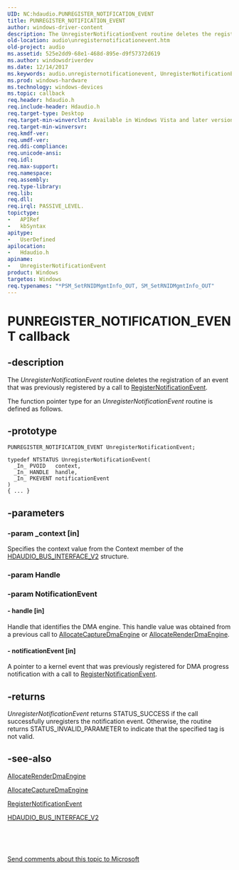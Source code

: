 ```yaml
---
UID: NC:hdaudio.PUNREGISTER_NOTIFICATION_EVENT
title: PUNREGISTER_NOTIFICATION_EVENT
author: windows-driver-content
description: The UnregisterNotificationEvent routine deletes the registration of an event that was previously registered by a call to RegisterNotificationEvent.The function pointer type for an UnregisterNotificationEvent routine is defined as follows.
old-location: audio\unregisternotificationevent.htm
old-project: audio
ms.assetid: 525e2dd9-68e1-468d-895e-d9f57372d619
ms.author: windowsdriverdev
ms.date: 12/14/2017
ms.keywords: audio.unregisternotificationevent, UnregisterNotificationEvent callback function [Audio Devices], UnregisterNotificationEvent, PUNREGISTER_NOTIFICATION_EVENT, PUNREGISTER_NOTIFICATION_EVENT, hdaudio/UnregisterNotificationEvent, aud-prop2_3f7488ae-5744-422e-871f-54dc2fd63bc2.xml
ms.prod: windows-hardware
ms.technology: windows-devices
ms.topic: callback
req.header: hdaudio.h
req.include-header: Hdaudio.h
req.target-type: Desktop
req.target-min-winverclnt: Available in Windows Vista and later versions of Windows.
req.target-min-winversvr: 
req.kmdf-ver: 
req.umdf-ver: 
req.ddi-compliance: 
req.unicode-ansi: 
req.idl: 
req.max-support: 
req.namespace: 
req.assembly: 
req.type-library: 
req.lib: 
req.dll: 
req.irql: PASSIVE_LEVEL.
topictype:
-	APIRef
-	kbSyntax
apitype:
-	UserDefined
apilocation:
-	Hdaudio.h
apiname:
-	UnregisterNotificationEvent
product: Windows
targetos: Windows
req.typenames: "*PSM_SetRNIDMgmtInfo_OUT, SM_SetRNIDMgmtInfo_OUT"
---
```


# PUNREGISTER_NOTIFICATION_EVENT callback


## -description


The <i>UnregisterNotificationEvent</i> routine deletes the registration of an event that was previously registered by a call to <a href="..\hdaudio\nc-hdaudio-pregister_notification_event.md">RegisterNotificationEvent</a>.

The function pointer type for an <i>UnregisterNotificationEvent</i> routine is defined as follows.


## -prototype


````
PUNREGISTER_NOTIFICATION_EVENT UnregisterNotificationEvent;

typedef NTSTATUS UnregisterNotificationEvent(
  _In_ PVOID   context,
  _In_ HANDLE  handle,
  _In_ PKEVENT notificationEvent
)
{ ... }
````


## -parameters




### -param _context [in]

Specifies the context value from the Context member of the <a href="..\hdaudio\ns-hdaudio-_hdaudio_bus_interface_v2.md">HDAUDIO_BUS_INTERFACE_V2</a> structure.


### -param Handle



### -param NotificationEvent






#### - handle [in]

Handle that identifies the DMA engine. This handle value was obtained from a previous call to <a href="..\hdaudio\nc-hdaudio-pallocate_capture_dma_engine.md">AllocateCaptureDmaEngine</a> or <a href="..\hdaudio\nc-hdaudio-pallocate_render_dma_engine.md">AllocateRenderDmaEngine</a>.


#### - notificationEvent [in]

A pointer to a kernel event that was previously registered for DMA progress notification with a call to <a href="..\hdaudio\nc-hdaudio-pregister_notification_event.md">RegisterNotificationEvent</a>.


## -returns


<i>UnregisterNotificationEvent</i> returns STATUS_SUCCESS if the call successfully unregisters the notification event. Otherwise, the routine returns STATUS_INVALID_PARAMETER to indicate that the specified tag is not valid. 



## -see-also

<a href="..\hdaudio\nc-hdaudio-pallocate_render_dma_engine.md">AllocateRenderDmaEngine</a>

<a href="..\hdaudio\nc-hdaudio-pallocate_capture_dma_engine.md">AllocateCaptureDmaEngine</a>

<a href="..\hdaudio\nc-hdaudio-pregister_notification_event.md">RegisterNotificationEvent</a>

<a href="..\hdaudio\ns-hdaudio-_hdaudio_bus_interface_v2.md">HDAUDIO_BUS_INTERFACE_V2</a>

 

 

<a href="mailto:wsddocfb@microsoft.com?subject=Documentation%20feedback [audio\audio]:%20PUNREGISTER_NOTIFICATION_EVENT callback function%20 RELEASE:%20(12/14/2017)&amp;body=%0A%0APRIVACY STATEMENT%0A%0AWe use your feedback to improve the documentation. We don't use your email address for any other purpose, and we'll remove your email address from our system after the issue that you're reporting is fixed. While we're working to fix this issue, we might send you an email message to ask for more info. Later, we might also send you an email message to let you know that we've addressed your feedback.%0A%0AFor more info about Microsoft's privacy policy, see http://privacy.microsoft.com/en-us/default.aspx." title="Send comments about this topic to Microsoft">Send comments about this topic to Microsoft</a>

